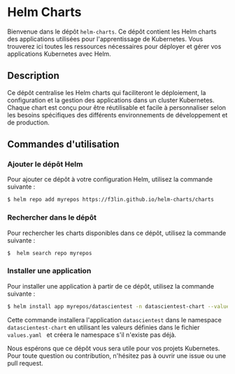 # Helm Charts

Bienvenue dans le dépôt `helm-charts`. Ce dépôt contient les Helm charts des applications utilisées pour l'apprentissage de Kubernetes. Vous trouverez ici toutes les ressources nécessaires pour déployer et gérer vos applications Kubernetes avec Helm.

## Description

Ce dépôt centralise les Helm charts qui faciliteront le déploiement, la configuration et la gestion des applications dans un cluster Kubernetes. Chaque chart est conçu pour être réutilisable et facile à personnaliser selon les besoins spécifiques des différents environnements de développement et de production.

## Commandes d'utilisation

### Ajouter le dépôt Helm

Pour ajouter ce dépôt à votre configuration Helm, utilisez la commande suivante :
```sh
$ helm repo add myrepos https://f3lin.github.io/helm-charts/charts
```

### Rechercher dans le dépôt

Pour rechercher les charts disponibles dans ce dépôt, utilisez la commande suivante :
```sh
$  helm search repo myrepos
```

### Installer une application

Pour installer une application à partir de ce dépôt, utilisez la commande suivante :
```sh
$ helm install app myrepos/datascientest -n datascientest-chart --values=values.yaml --create-namespace
```

Cette commande installera l'application `datascientest` dans le namespace `datascientest-chart` en utilisant les valeurs définies dans le fichier `values.yaml ` et créera le namespace s'il n'existe pas déjà.

Nous espérons que ce dépôt vous sera utile pour vos projets Kubernetes. Pour toute question ou contribution, n'hésitez pas à ouvrir une issue ou une pull request.
